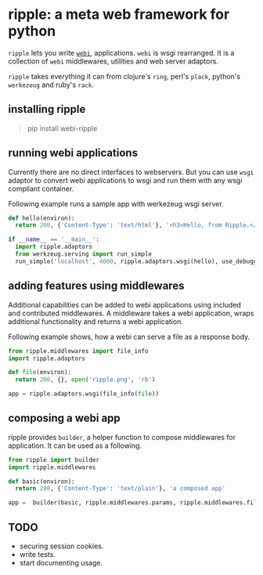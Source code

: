 ripple: a meta web framework for python
======

`ripple` lets you write [`webi`](https://github.com/web-i/webi), applications. `webi` is wsgi rearranged. It is a collection of `webi` middlewares, utilities and web server adaptors.

`ripple` takes everything it can from clojure's `ring`, perl's `plack`, python's `werkezeug` and ruby's `rack`.

## installing ripple

> pip install webi-ripple

## running webi applications

Currently there are no direct interfaces to webservers. But you can use `wsgi` adaptor to convert webi applications to wsgi and run them with any wsgi compliant container.

Following example runs a sample app with werkezeug wsgi server.

```python
def hello(environ):
  return 200, {'Content-Type': 'text/html'}, '<h3>Hello, from Ripple.</h3>'

if __name__ == '__main__':
  import ripple.adaptors
  from werkzeug.serving import run_simple
  run_simple('localhost', 4000, ripple.adaptors.wsgi(hello), use_debugger=True, use_reloader=True)
```

## adding features using middlewares

Additional capabilities can be added to webi applications using included and contributed middlewares. A middleware takes a webi application, wraps additional functionality and returns a webi application.

Following example shows, how a webi can serve a file as a response body.
```python
from ripple.middlewares import file_info
import ripple.adaptors

def file(environ):
  return 200, {}, open('ripple.png', 'rb')

app = ripple.adaptors.wsgi(file_info(file))
```
## composing a webi app

ripple provides `builder`, a helper function to compose middlewares for application. It can be used as a following.

```python
from ripple import builder
import ripple.middlewares

def basic(environ):
  return 200, {'Content-Type': 'text/plain'}, 'a composed app'

app =  builder(basic, ripple.middlewares.params, ripple.middlewares.file_info, ripple.middlewares.static)
```

## TODO
* securing session cookies.
* write tests.
* start documenting usage.

